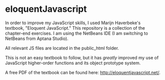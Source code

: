 # eloquentJavascript

In order to improve my JavaScript skills, I used Marijn Haverbeke's textbook, "Eloquent JavaScript." This repository is a collection of the chapter-end exercises. I am using the NetBeans IDE (I am switching to NetBeans from Aptana Studio).

All relevant JS files are located in the public_html folder.

This is not an easy textbook to follow, but it has _greatly_ improved my use of JavaScript higher-order functions and its object prototype system.

A free PDF of the textbook can be found here: http://eloquentjavascript.net/.
